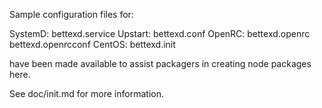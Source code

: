Sample configuration files for:

SystemD: bettexd.service
Upstart: bettexd.conf
OpenRC:  bettexd.openrc
         bettexd.openrcconf
CentOS:  bettexd.init

have been made available to assist packagers in creating node packages here.

See doc/init.md for more information.
